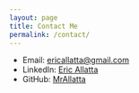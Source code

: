 ```yaml
---
layout: page
title: Contact Me
permalink: /contact/
---
```


- Email: [ericallatta@gmail.com](mailto:ericallatta@gmail.com)
- LinkedIn: [Eric Allatta](https://www.linkedin.com/in/eric-allatta/)
- GitHub: [MrAllatta](https://github.com/MrAllatta)
